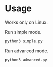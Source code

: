 # Usage

Works only on Linux.

Run simple mode.
```sh
python3 simple.py
```

Run advanced mode.
```sh
python3 advanced.py
```
